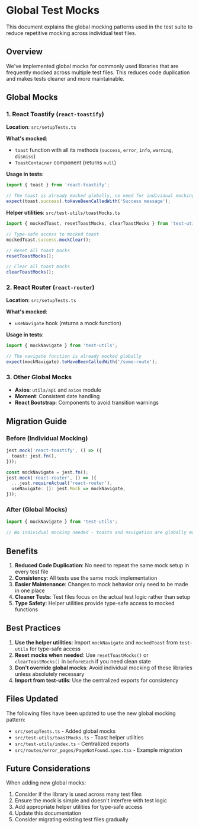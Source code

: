 # Global Test Mocks

This document explains the global mocking patterns used in the test suite to reduce repetitive mocking across individual test files.

## Overview

We've implemented global mocks for commonly used libraries that are frequently mocked across multiple test files. This reduces code duplication and makes tests cleaner and more maintainable.

## Global Mocks

### 1. React Toastify (`react-toastify`)

**Location**: `src/setupTests.ts`

**What's mocked**:

- `toast` function with all its methods (`success`, `error`, `info`, `warning`, `dismiss`)
- `ToastContainer` component (returns `null`)

**Usage in tests**:

```typescript
import { toast } from 'react-toastify';

// The toast is already mocked globally, no need for individual mocking
expect(toast.success).toHaveBeenCalledWith('Success message');
```

**Helper utilities**: `src/test-utils/toastMocks.ts`

```typescript
import { mockedToast, resetToastMocks, clearToastMocks } from 'test-utils';

// Type-safe access to mocked toast
mockedToast.success.mockClear();

// Reset all toast mocks
resetToastMocks();

// Clear all toast mocks
clearToastMocks();
```

### 2. React Router (`react-router`)

**Location**: `src/setupTests.ts`

**What's mocked**:

- `useNavigate` hook (returns a mock function)

**Usage in tests**:

```typescript
import { mockNavigate } from 'test-utils';

// The navigate function is already mocked globally
expect(mockNavigate).toHaveBeenCalledWith('/some-route');
```

### 3. Other Global Mocks

- **Axios**: `utils/api` and `axios` module
- **Moment**: Consistent date handling
- **React Bootstrap**: Components to avoid transition warnings

## Migration Guide

### Before (Individual Mocking)

```typescript
jest.mock('react-toastify', () => ({
  toast: jest.fn(),
}));

const mockNavigate = jest.fn();
jest.mock('react-router', () => ({
  ...jest.requireActual('react-router'),
  useNavigate: (): jest.Mock => mockNavigate,
}));
```

### After (Global Mocks)

```typescript
import { mockNavigate } from 'test-utils';

// No individual mocking needed - toasts and navigation are globally mocked
```

## Benefits

1. **Reduced Code Duplication**: No need to repeat the same mock setup in every test file
2. **Consistency**: All tests use the same mock implementation
3. **Easier Maintenance**: Changes to mock behavior only need to be made in one place
4. **Cleaner Tests**: Test files focus on the actual test logic rather than setup
5. **Type Safety**: Helper utilities provide type-safe access to mocked functions

## Best Practices

1. **Use the helper utilities**: Import `mockNavigate` and `mockedToast` from `test-utils` for type-safe access
2. **Reset mocks when needed**: Use `resetToastMocks()` or `clearToastMocks()` in `beforeEach` if you need clean state
3. **Don't override global mocks**: Avoid individual mocking of these libraries unless absolutely necessary
4. **Import from test-utils**: Use the centralized exports for consistency

## Files Updated

The following files have been updated to use the new global mocking pattern:

- `src/setupTests.ts` - Added global mocks
- `src/test-utils/toastMocks.ts` - Toast helper utilities
- `src/test-utils/index.ts` - Centralized exports
- `src/routes/error_pages/PageNotFound.spec.tsx` - Example migration

## Future Considerations

When adding new global mocks:

1. Consider if the library is used across many test files
2. Ensure the mock is simple and doesn't interfere with test logic
3. Add appropriate helper utilities for type-safe access
4. Update this documentation
5. Consider migrating existing test files gradually
